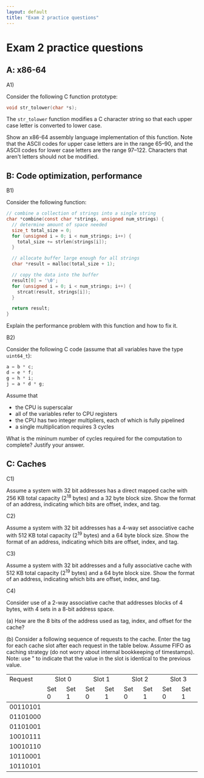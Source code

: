 ```yaml
---
layout: default
title: "Exam 2 practice questions"
---
```


# Exam 2 practice questions

## A: x86-64

A1)

Consider the following C function prototype:

```c
void str_tolower(char *s);
```

The `str_tolower` function modifies a C character string so that each
upper case letter is converted to lower case.

Show an x86-64 assembly language implementation of this function.
Note that the ASCII codes for upper case letters are in the range
65–90, and the ASCII codes for lower case letters are the range
97–122.  Characters that aren't letters should not be modified.

## B: Code optimization, performance

B1)

Consider the following function:

```c
// combine a collection of strings into a single string
char *combine(const char *strings, unsigned num_strings) {
  // determine amount of space needed
  size_t total_size = 0;
  for (unsigned i = 0; i < num_strings; i++) {
    total_size += strlen(strings[i]);
  }

  // allocate buffer large enough for all strings
  char *result = malloc(total_size + 1);

  // copy the data into the buffer
  result[0] = '\0';
  for (unsigned i = 0; i < num_strings; i++) {
    strcat(result, strings[i]);
  }

  return result;
}
```

Explain the performance problem with this function and how to fix it.

B2)

Consider the following C code (assume that all variables have the type
`uint64_t`):

```c
a = b * c;
d = e * f;
g = h * i;
j = a * d * g;
```

Assume that

* the CPU is superscalar
* all of the variables refer to CPU registers
* the CPU has two integer multipliers, each of which is fully pipelined
* a single multiplication requires 3 cycles

What is the mininum number of cycles required for the computation to complete?
Justify your answer.

## C: Caches

C1)

Assume a system with 32 bit addresses has a direct mapped cache with 256 KB 
total capacity (2<sup>18</sup> bytes) and a 32 byte block size.
Show the format of an address, indicating which bits are offset, index, and tag.

C2)

Assume a system with 32 bit addresses has a 4-way set associative cache
with 512 KB total capacity (2<sup>19</sup> bytes) and a 64 byte block size.
Show the format of an address, indicating which bits are offset, index, and tag.

C3)

Assume a system with 32 bit addresses and a fully associative cache with 512 KB
total capacity (2<sup>19</sup> bytes) and a 64 byte block size.
Show the format of an address, indicating which bits are offset, index, and tag.

C4)

Consider use of a 2-way associative cache that addresses blocks of 4 bytes,
with 4 sets in a 8-bit address space.

(a) How are the 8 bits of the address used as tag, index, and offset for the cache?

(b) Consider a following sequence of requests to the cache.
Enter the tag for each cache slot after each request in the table below. Assume FIFO as
caching strategy (do not worry about internal bookkeeping of timestamps). Note: use &#34;
to indicate that the value in the slot is identical to the previous value.

<table>
  <tr>
   <td>Request</td>
   <td colspan="2" style="text-align: center;">Slot 0</td>
   <td colspan="2" style="text-align: center;">Slot 1</td>
   <td colspan="2" style="text-align: center;">Slot 2</td>
   <td colspan="2" style="text-align: center;">Slot 3</td>
  </tr>

  <tr style="border-bottom: 1px solid;">
   <td></td>
   <td>Set 0</td>
   <td>Set 1</td>
   <td>Set 0</td>
   <td>Set 1</td>
   <td>Set 0</td>
   <td>Set 1</td>
   <td>Set 0</td>
   <td>Set 1</td>
  </tr>

  <tr><td>00110101</td><td></td><td></td><td></td><td></td><td></td><td></td><td></td><td></td></tr>
  <tr><td>01101000</td><td></td><td></td><td></td><td></td><td></td><td></td><td></td><td></td></tr>
  <tr><td>01101001</td><td></td><td></td><td></td><td></td><td></td><td></td><td></td><td></td></tr>
  <tr><td>10010111</td><td></td><td></td><td></td><td></td><td></td><td></td><td></td><td></td></tr>
  <tr><td>10010110</td><td></td><td></td><td></td><td></td><td></td><td></td><td></td><td></td></tr>
  <tr><td>10110001</td><td></td><td></td><td></td><td></td><td></td><td></td><td></td><td></td></tr>
  <tr><td>10110101</td><td></td><td></td><td></td><td></td><td></td><td></td><td></td><td></td></tr>
</table>
